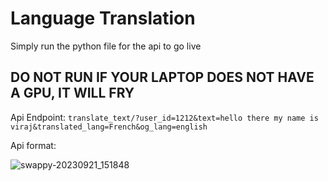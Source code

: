 # Language Translation 


Simply run the python file for the api to go live

## DO NOT RUN IF YOUR LAPTOP DOES NOT HAVE A GPU, IT WILL FRY

Api Endpoint: 
`translate_text/?user_id=1212&text=hello there my name is viraj&translated_lang=French&og_lang=english`

Api format: <br>

![swappy-20230921_151848](https://github.com/anubhav-aryan/accenture/assets/79002760/7f498f44-5a26-4773-bb3f-e31c79b8f7f4)
